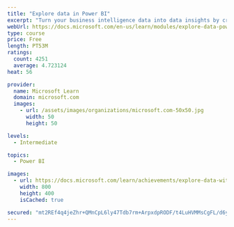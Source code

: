 ```yaml
---
title: "Explore data in Power BI"
excerpt: "Turn your business intelligence data into data insights by creating and configuring Power BI dashboards."
webUrl: https://docs.microsoft.com/en-us/learn/modules/explore-data-power-bi/
type: course
price: Free
length: PT53M
ratings:
  count: 4251
  average: 4.723124
heat: 56

provider:
  name: Microsoft Learn
  domain: microsoft.com
  images:
    - url: /assets/images/organizations/microsoft.com-50x50.jpg
      width: 50
      height: 50

levels:
  - Intermediate

topics:
  - Power BI

images:
  - url: https://docs.microsoft.com/learn/achievements/explore-data-with-power-bi-desktop-social.png
    width: 800
    height: 400
    isCached: true

secured: "mt2REf4q4jeZhr+QMnCpL6ly47Tdb7rm+ArpxdpRODF/t4LuHVMMsCgFL/d6yLV5bE9zKdET+SZWGpWKl5lzNsbBM1/x+JxdWpGtrBA9F7MAYewe/ghAxIO0XQi/kSDnMD0/LjebLAb80QNmNiukYCZ20z0Tz2iRqE4+9S5hW7R0Z/XOzTE0hjhtWxqRioK4AVjsJ1hNGrEmbPF+vB4YaoSRlqf10zAYBNhAVHmfDEsCXTPR8F5mU3ECrWGgni9MOxIoF4KcLERn+QQqZw/8IoOX9btFxEZdaJ52M9AcxJn1v2QE8tTC0h0PCVtxqzcTUO41uobTADAEfrGqbSROXancTJxmxqgbCn0zl77m5lDLq0D8ghBqi030+8y0uzNAosEIcBEocOThdMY6cT5+Pp5UfTRHsI2hJKCrkUBCjjM=;AFJxCaB/DIhf3MBV2FT62A=="
---
```


